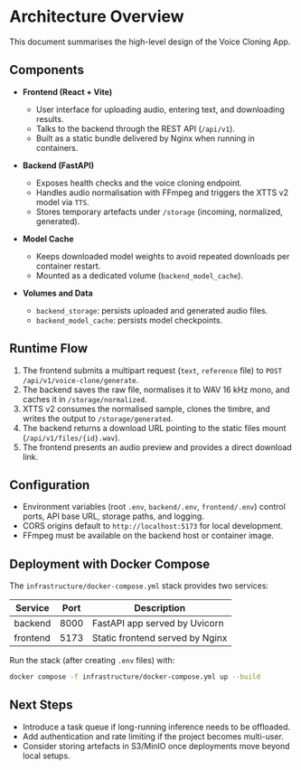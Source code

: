 # Architecture Overview

This document summarises the high-level design of the Voice Cloning App.

## Components

- **Frontend (React + Vite)**
  - User interface for uploading audio, entering text, and downloading results.
  - Talks to the backend through the REST API (`/api/v1`).
  - Built as a static bundle delivered by Nginx when running in containers.

- **Backend (FastAPI)**
  - Exposes health checks and the voice cloning endpoint.
  - Handles audio normalisation with FFmpeg and triggers the XTTS v2 model via `TTS`.
  - Stores temporary artefacts under `/storage` (incoming, normalized, generated).

- **Model Cache**
  - Keeps downloaded model weights to avoid repeated downloads per container restart.
  - Mounted as a dedicated volume (`backend_model_cache`).

- **Volumes and Data**
  - `backend_storage`: persists uploaded and generated audio files.
  - `backend_model_cache`: persists model checkpoints.

## Runtime Flow

1. The frontend submits a multipart request (`text`, `reference` file) to `POST /api/v1/voice-clone/generate`.
2. The backend saves the raw file, normalises it to WAV 16 kHz mono, and caches it in `/storage/normalized`.
3. XTTS v2 consumes the normalised sample, clones the timbre, and writes the output to `/storage/generated`.
4. The backend returns a download URL pointing to the static files mount (`/api/v1/files/{id}.wav`).
5. The frontend presents an audio preview and provides a direct download link.

## Configuration

- Environment variables (root `.env`, `backend/.env`, `frontend/.env`) control ports, API base URL, storage paths, and logging.
- CORS origins default to `http://localhost:5173` for local development.
- FFmpeg must be available on the backend host or container image.

## Deployment with Docker Compose

The `infrastructure/docker-compose.yml` stack provides two services:

| Service  | Port | Description                      |
|----------|------|----------------------------------|
| backend  | 8000 | FastAPI app served by Uvicorn    |
| frontend | 5173 | Static frontend served by Nginx  |

Run the stack (after creating `.env` files) with:

```bash
docker compose -f infrastructure/docker-compose.yml up --build
```

## Next Steps

- Introduce a task queue if long-running inference needs to be offloaded.
- Add authentication and rate limiting if the project becomes multi-user.
- Consider storing artefacts in S3/MinIO once deployments move beyond local setups.
